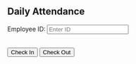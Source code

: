 <!DOCTYPE html>
<html>
<head>
  <title>Daily Attendance</title>
</head>
<body>
  <h2>Daily Attendance</h2>
  
  <label>Employee ID:</label>
  <input type="text" id="employeeId" placeholder="Enter ID"><br><br>
  
  <button onclick="checkIn()">Check In</button>
  <button onclick="checkOut()">Check Out</button>

  <script>
    const scriptURL = "https://script.google.com/macros/s/AKfycby460Mc8OTdf_bhYocz7GRlOVxs3Pt9O4x7AlduquPuWuTOzQEl3Ay78FJSRZAfbZ0o/exec";

    async function sendData(action) {
      const id = document.getElementById('employeeId').value;
      if (!id) return alert("Please enter Employee ID");

      const data = {
        employeeId: id,
        action: action,
        status: "Late" // চাইলে Status ফিল্ড কাস্টম করতে পারো
      };

      const response = await fetch(scriptURL, {
        method: "POST",
        body: JSON.stringify(data),
        headers: { "Content-Type": "application/json" }
      });

      alert("Attendance " + action + " submitted!");
    }

    function checkIn() {
      sendData("Check-in");
    }

    function checkOut() {
      sendData("Check-out");
    }
  </script>
</body>
</html>
